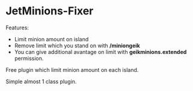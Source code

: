 # JetMinions-Fixer
Features:
- Limit minion amount on island
- Remove limit which you stand on with **/miniongeik** 
- You can give additional avantage on limit with **geikminions.extended** permission.

Free plugin which limit minion amount on each island.

Simple almost 1 class plugin.
